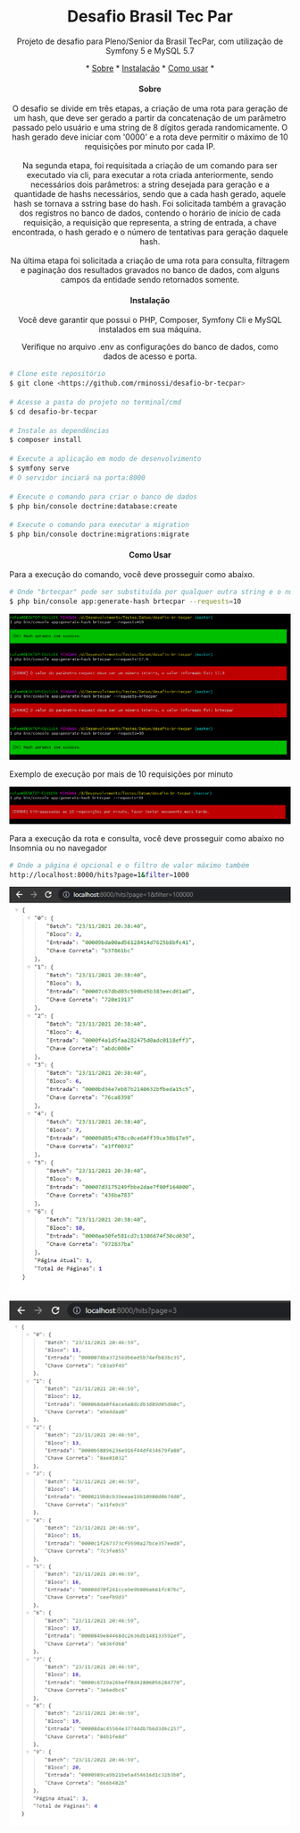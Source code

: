 <h1 align="center">Desafio Brasil Tec Par</h1>
<p align="center">Projeto de desafio para Pleno/Senior da Brasil TecPar, com utilização de Symfony 5 e MySQL 5.7</p>

<p align="center">
 * <a href="#about">Sobre</a> * 
 <a href="#install">Instalação</a> *  
 <a href="#how">Como usar</a> * 
</p>

<h4 align="center" id="about"> 
	  Sobre
</h4>
<p align="center">
O desafio se divide em três etapas, 
a criação de uma rota para geração de um hash, que deve ser gerado a partir da 
concatenação de um parâmetro passado pelo usuário e uma string de 8 dígitos 
gerada randomicamente. O hash gerado deve iniciar com '0000' e a rota deve 
permitir o máximo de 10 requisições por minuto por cada IP. 
<br><br>
Na segunda etapa, foi requisitada a criação de um comando para ser executado via 
cli, para executar a rota criada anteriormente, sendo necessários 
dois parâmetros: a string desejada para geração e a quantidade de hashs necessários, sendo que a cada hash gerado, aquele hash se tornava a sstring base do hash. 
Foi solicitada também a gravação dos registros no banco de dados, contendo o horário 
de início de cada requisição, a requisição que representa, a string de entrada, 
a chave encontrada, o hash gerado e o número de tentativas para geração daquele hash.
<br><br>
Na última etapa foi solicitada a criação de uma rota para consulta, filtragem e paginação dos resultados gravados no banco de dados, com alguns campos da entidade sendo retornados somente.
</p>
<h4 align="center" id="install"> 
	  Instalação
</h4>
<p align="center">Você deve garantir que possui o PHP, Composer, Symfony Cli e MySQL instalados em sua máquina.</p>
<p align="center">Verifique no arquivo .env as configurações do banco de dados, como dados de acesso e porta.</p>

```bash
# Clone este repositório
$ git clone <https://github.com/rminossi/desafio-br-tecpar>

# Acesse a pasta do projeto no terminal/cmd
$ cd desafio-br-tecpar

# Instale as dependências
$ composer install

# Execute a aplicação em modo de desenvolvimento
$ symfony serve 
# O servidor inciará na porta:8000

# Execute o comando para criar o banco de dados
$ php bin/console doctrine:database:create

# Execute o comando para executar a migration
$ php bin/console doctrine:migrations:migrate
```

<h4 align="center" id="how"> 
	  Como Usar
</h4>
<p>Para a execução do comando, você deve prosseguir como abaixo.</p>

```bash
# Onde "brtecpar" pode ser substituída por qualquer outra string e o número 10 por qualquer outro inteiro (sujeito a validação como exemplificado abaixo)
$ php bin/console app:generate-hash brtecpar --requests=10
```
![Exemplo da execução do comando](public/comando.png)

<p>Exemplo de execução por mais de 10 requisições por minuto</p>

![Exemplo da execução do comando](public/limiter.png)

<p>Para a execução da rota e consulta, você deve prosseguir como abaixo no Insomnia ou no navegador</p>

```bash
# Onde a página é opcional e o filtro de valor máximo também 
http://localhost:8000/hits?page=1&filter=1000
```

![Exemplo de consulta com filtro](public/browser.png)

![Exemplo de consulta com mais páginas](public/browser40.png)
